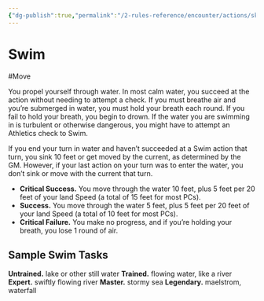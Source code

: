 ```yaml
---
{"dg-publish":true,"permalink":"/2-rules-reference/encounter/actions/skill-actions/swim/"}
---
```


# Swim
#Move 

You propel yourself through water. In most calm water, you succeed at the action without needing to attempt a check. If you must breathe air and you’re submerged in water, you must hold your breath each round. If you fail to hold your breath, you begin to drown. If the water you are swimming in is turbulent or otherwise dangerous, you might have to attempt an Athletics check to Swim.

If you end your turn in water and haven’t succeeded at a Swim action that turn, you sink 10 feet or get moved by the current, as determined by the GM. However, if your last action on your turn was to enter the water, you don’t sink or move with the current that turn.

- **Critical Success.** You move through the water 10 feet, plus 5 feet per 20 feet of your land Speed (a total of 15 feet for most PCs).
- **Success.** You move through the water 5 feet, plus 5 feet per 20 feet of your land Speed (a total of 10 feet for most PCs).
- **Critical Failure.** You make no progress, and if you’re holding your breath, you lose 1 round of air.

## Sample Swim Tasks
**Untrained.** lake or other still water
**Trained.** flowing water, like a river
**Expert.** swiftly flowing river
**Master.** stormy sea
**Legendary.** maelstrom, waterfall

